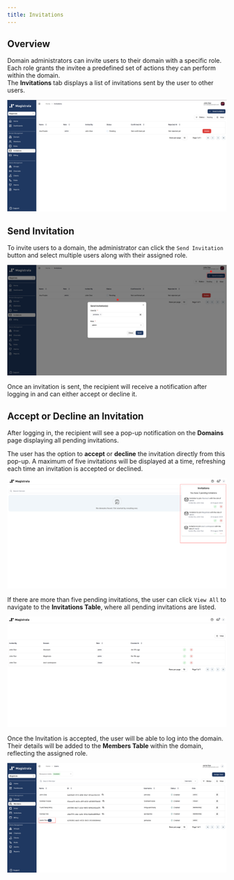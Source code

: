 ```yaml
---
title: Invitations
---
```


## Overview

Domain administrators can invite users to their domain with a specific role. Each role grants the invitee a predefined set of actions they can perform within the domain.  
The **Invitations** tab displays a list of invitations sent by the user to other users.

![Invitations Table](../../img/invitations/invitation-table.png)

## Send Invitation

To invite users to a domain, the administrator can click the `Send Invitation` button and select multiple users along with their assigned role.

![Send Invitations](../../img/invitations/send-invitation.png)

Once an invitation is sent, the recipient will receive a notification after logging in and can either accept or decline it.

## Accept or Decline an Invitation

After logging in, the recipient will see a pop-up notification on the **Domains** page displaying all pending invitations.  

The user has the option to **accept** or **decline** the invitation directly from this pop-up. A maximum of five invitations will be displayed at a time, refreshing each time an invitation is accepted or declined.  

![Invitations PopUp](../../img/invitations/invitation-popup.png)

If there are more than five pending invitations, the user can click `View All` to navigate to the **Invitations Table**, where all pending invitations are listed.  

![Invitations Table](../../img/invitations/invitation-viewall.png)

Once the Invitation is accepted, the user will be able to log into the domain. Their details will be added to the **Members Table** within the domain, reflecting the assigned role.

![Members Table](../../img/invitations/members-table.png)
